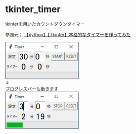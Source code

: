 # tkinter_timer


tkinterを用いたカウントダウンタイマー


参照元；
[【python】【Tkinter】本格的なタイマーを作ってみた](https://www.stjun.com/entry/2019/06/02/180554)

  
![初期設定](https://github.com/whitecat-22/tkinter_timer/blob/main/timer0.png "初期設定")  
↓  
プログレスバーも動きます  
![稼働中](https://github.com/whitecat-22/tkinter_timer/blob/main/timer1.png "稼働中")  
